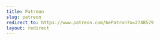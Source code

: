 ```yaml
---
title: Patreon
slug: patreon
redirect_to: https://www.patreon.com/bePatron?u=2748579
layout: redirect
---
```

